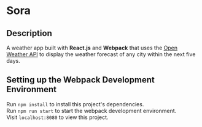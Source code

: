 # Sora

## Description
A weather app built with **React.js** and **Webpack** that uses the [Open Weather API](http://openweathermap.org/api "Open Weather API") to display the weather forecast of any city within the next five days.

## Setting up the Webpack Development Environment
Run `npm install` to install this project's dependencies.  
Run `npm run start` to start the webpack development environment.  
Visit `localhost:8080` to view this project.